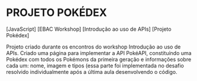 # PROJETO POKÉDEX
[JavaScript] [EBAC Workshop] [Introdução ao uso de APIs] [Projeto Pokédex]

Projeto criado durante os encontros do workshop Introdução ao uso de APIs. Criado uma página para implementar a API PokéAPI, constituíndo uma Pokédex com todos os Pokémons da primeira geração e informações sobre cada um: nome, imagem e tipos (essa parte foi implementada no desafio resolvido individualmente após a última aula desenvolvendo o código.
